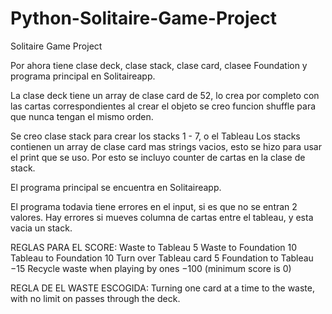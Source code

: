# Python-Solitaire-Game-Project
Solitaire Game Project 

Por ahora tiene clase deck, clase stack, clase card, clasee Foundation y programa principal en Solitaireapp.

La clase deck tiene un array de clase card de 52, lo crea por completo con las cartas correspondientes al crear el objeto
se creo funcion shuffle para que nunca tengan el mismo orden.

Se creo clase stack para crear los stacks 1 - 7, o el Tableau 
Los stacks contienen un array de clase card mas strings vacios, esto se hizo para usar el print que se uso.
Por esto se incluyo counter de cartas en la clase de stack.

El programa principal se encuentra en Solitaireapp.

El programa todavia tiene errores en el input, si es que no se entran 2 valores. 
Hay errores si mueves columna de cartas entre el tableau, y esta vacia un stack.

REGLAS PARA EL SCORE:
Waste to Tableau	5
Waste to Foundation	10
Tableau to Foundation	10
Turn over Tableau card	5
Foundation to Tableau	−15
Recycle waste when playing by ones	−100 
(minimum score is 0)

REGLA DE EL WASTE ESCOGIDA:
Turning one card at a time to the waste, with no limit on passes through the deck.
